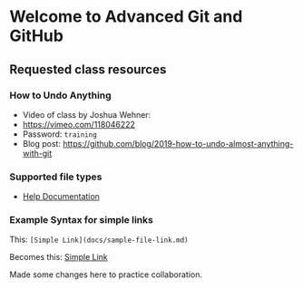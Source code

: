 # Welcome to Advanced Git and GitHub

## Requested class resources

### How to Undo Anything
- Video of class by Joshua Wehner:
 - https://vimeo.com/118046222
 - Password: `training`
- Blog post: https://github.com/blog/2019-how-to-undo-almost-anything-with-git

### Supported file types

- [Help Documentation](https://help.github.com/categories/working-with-non-code-files/)

### Example Syntax for simple links

This: `[Simple Link](docs/sample-file-link.md)`

Becomes this: [Simple Link](docs/sample-file-link.md)

Made some changes here to practice collaboration.
